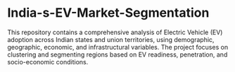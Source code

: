 # India-s-EV-Market-Segmentation
This repository contains a comprehensive analysis of Electric Vehicle (EV) adoption across Indian states and union territories, using demographic, geographic, economic, and infrastructural variables. The project focuses on clustering and segmenting regions based on EV readiness, penetration, and socio-economic conditions.
